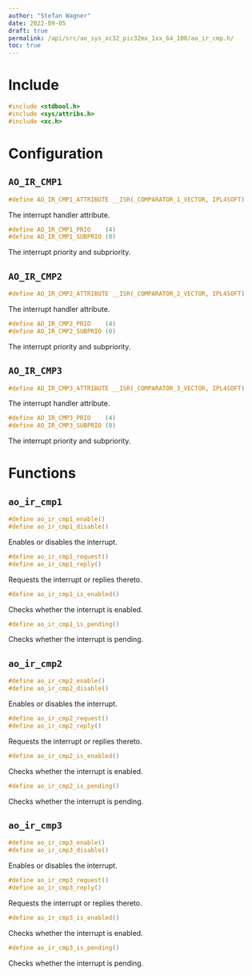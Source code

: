 ```yaml
---
author: "Stefan Wagner"
date: 2022-09-05
draft: true
permalink: /api/src/ao_sys_xc32_pic32mx_1xx_64_100/ao_ir_cmp.h/
toc: true
---
```


# Include

```c
#include <stdbool.h>
#include <sys/attribs.h>
#include <xc.h>
```

# Configuration

## `AO_IR_CMP1`

```c
#define AO_IR_CMP1_ATTRIBUTE __ISR(_COMPARATOR_1_VECTOR, IPL4SOFT)
```

The interrupt handler attribute.

```c
#define AO_IR_CMP1_PRIO    (4)
#define AO_IR_CMP1_SUBPRIO (0)
```

The interrupt priority and subpriority.

## `AO_IR_CMP2`

```c
#define AO_IR_CMP2_ATTRIBUTE __ISR(_COMPARATOR_2_VECTOR, IPL4SOFT)
```

The interrupt handler attribute.

```c
#define AO_IR_CMP2_PRIO    (4)
#define AO_IR_CMP2_SUBPRIO (0)
```

The interrupt priority and subpriority.

## `AO_IR_CMP3`

```c
#define AO_IR_CMP3_ATTRIBUTE __ISR(_COMPARATOR_3_VECTOR, IPL4SOFT)
```

The interrupt handler attribute.

```c
#define AO_IR_CMP3_PRIO    (4)
#define AO_IR_CMP3_SUBPRIO (0)
```

The interrupt priority and subpriority.

# Functions

## `ao_ir_cmp1`

```c
#define ao_ir_cmp1_enable()
#define ao_ir_cmp1_disable()
```

Enables or disables the interrupt.

```c
#define ao_ir_cmp1_request()
#define ao_ir_cmp1_reply()
```

Requests the interrupt or replies thereto.

```c
#define ao_ir_cmp1_is_enabled()
```

Checks whether the interrupt is enabled.

```c
#define ao_ir_cmp1_is_pending()
```

Checks whether the interrupt is pending.

## `ao_ir_cmp2`

```c
#define ao_ir_cmp2_enable()
#define ao_ir_cmp2_disable()
```

Enables or disables the interrupt.

```c
#define ao_ir_cmp2_request()
#define ao_ir_cmp2_reply()
```

Requests the interrupt or replies thereto.

```c
#define ao_ir_cmp2_is_enabled()
```

Checks whether the interrupt is enabled.

```c
#define ao_ir_cmp2_is_pending()
```

Checks whether the interrupt is pending.

## `ao_ir_cmp3`

```c
#define ao_ir_cmp3_enable()
#define ao_ir_cmp3_disable()
```

Enables or disables the interrupt.

```c
#define ao_ir_cmp3_request()
#define ao_ir_cmp3_reply()
```

Requests the interrupt or replies thereto.

```c
#define ao_ir_cmp3_is_enabled()
```

Checks whether the interrupt is enabled.

```c
#define ao_ir_cmp3_is_pending()
```

Checks whether the interrupt is pending.
